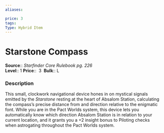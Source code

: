 ```yaml
---
aliases: 

price: 3
tags: 
Type: Hybrid Item
---
```


# Starstone Compass

**Source**:: _Starfinder Core Rulebook pg. 226_  
**Level**:: 1
**Price**::  3 
**Bulk**:: L

### Description

This small, clockwork navigational device hones in on mystical signals emitted by the _Starstone_ resting at the heart of Absalom Station, calculating the compass’s precise distance from and direction relative to the enigmatic font. While you are in the Pact Worlds system, this device lets you automatically know which direction Absalom Station is in relation to your current location, and it grants you a +2 insight bonus to Piloting checks when astrogating throughout the Pact Worlds system.
